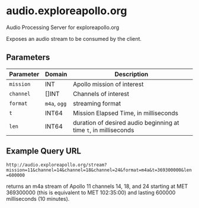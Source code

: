 # audio.exploreapollo.org

Audio Processing Server for exploreapollo.org

Exposes an audio stream to be consumed by the client.

## Parameters

| Parameter | Domain | Description |
|-----------|------|-------------|
| `mission` | INT | Apollo mission of interest |
| `channel` | []INT | Channels of interest |
| `format` | `m4a`, `ogg` | streaming format |
| `t` | INT64 | Mission Elapsed Time, in milliseconds |
| `len` | INT64 | duration of desired audio beginning at time `t`, in milliseconds |

## Example Query URL

`http://audio.exploreapollo.org/stream?mission=11&channel=14&channel=18&channel=24&format=m4a&t=369300000&len=600000`

returns an m4a stream of Apollo 11 channels 14, 18, and 24 starting at MET 369300000 (this is equivalent to MET 102:35:00) and lasting 600000 milliseconds (10 minutes).
